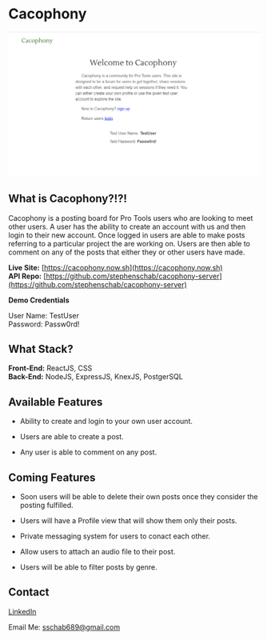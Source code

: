 # Cacophony

![Screenshot of Cacophony landing page](./images/cacophony-screenshot.PNG)

## What is Cacophony?!?!

Cacophony is a posting board for Pro Tools users who are looking to meet other users. A user has the ability to create an account with us and then login to their new account. Once logged in users are able to make posts referring to a particular project the are working on. Users are then able to comment on any of the posts that either they or other users have made.

**Live Site:** [https://cacophony.now.sh](https://cacophony.now.sh) <br />
**API Repo:** [https://github.com/stephenschab/cacophony-server](https://github.com/stephenschab/cacophony-server)

**Demo Credentials**

  User Name: TestUser <br />
  Password: Passw0rd!

## What Stack?

  **Front-End:** ReactJS, CSS <br />
  **Back-End:** NodeJS, ExpressJS, KnexJS, PostgerSQL

## Available Features

  * Ability to create and login to your own user account.

  * Users are able to create a post.

  * Any user is able to comment on any post.

## Coming Features

  * Soon users will be able to delete their own posts once they consider the posting fulfilled.

  * Users will have a Profile view that will show them only their posts.

  * Private messaging system for users to conact each other.

  * Allow users to attach an audio file to their post.

  * Users will be able to filter posts by genre.

## Contact

[LinkedIn](https://www.linkedin.com/in/stephen-schab/)

Email Me: [sschab689@gmail.com](mailto://sschab689@gmail.com)
